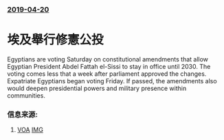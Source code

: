 ### [2019-04-20](/news/2019/04/20/index.md)

##### 
# 埃及舉行修憲公投 

Egyptians are voting Saturday on constitutional amendments that allow Egyptian President Abdel Fattah el-Sissi to stay in office until 2030. The voting comes less that a week after parliament approved the changes. Expatriate Egyptians began voting Friday. If passed, the amendments also would deepen presidential powers and military presence within communities.


### 信息来源:

1. [VOA](https://www.voanews.com/a/voting-begins-on-egyptian-constitutional-amendments-/4883706.html) [IMG](https://media.voltron.voanews.com/Drupal/01live-166/2019-06/40958B5E-1273-4089-BE8D-C2A443F47B7C.jpg)
